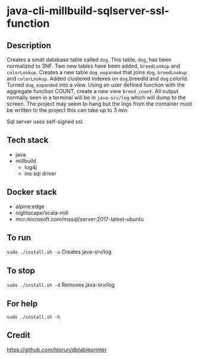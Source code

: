 # java-cli-millbuild-sqlserver-ssl-function

## Description
Creates a small database table
called `dog`. This table, `dog`, has been normalized to 3NF.
Two new tables have been added, `breedLookup` and `colorLookup`.
Creates a new table `dog_expanded` that joins
`dog`, `breedLookup` and `colorLookup`. Added clustered indexes on
`dog`.breedId and `dog`.colorId. Turned `dog_expanded` into a view. Using
an user defined function with the aggregate function
COUNT, create a new view `breed_count`. All output normally
seen in a terminal will be in `java-srv/log` which will dump to the screen. The project may seem to hang but the logs from the container must be written to the project this can take up to 3 min.

Sql server uses self-signed ssl.

## Tech stack
- java
- millbuild
  - log4j
  - ms sql driver

## Docker stack
- alpine:edge
- nightscape/scala-mill
- mcr.microsoft.com/mssql/server:2017-latest-ubuntu

## To run
`sudo ./install.sh -u`
Creates java-srv/log

## To stop
`sudo ./install.sh -d`
Removes java-srv/log

## For help
`sudo ./install.sh -h`

## Credit
https://github.com/htorun/dbtableprinter
